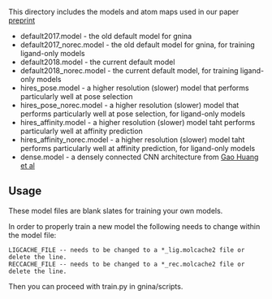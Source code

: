 This directory includes the models and atom maps used in our paper [preprint](https://doi.org/10.26434/chemrxiv.11833323.v1)

* default2017.model - the old default model for gnina
* default2017_norec.model - the old default model for gnina, for training ligand-only models
* default2018.model - the current default model
* default2018_norec.model - the current default model, for training ligand-only models
* hires_pose.model - a higher resolution (slower) model that performs particularly well at pose selection
* hires_pose_norec.model - a higher resolution (slower) model that performs particularly well at pose selection, for ligand-only models
* hires_affinity.model - a higher resolution (slower) model taht performs particularly well at affinity prediction
* hires_affinity_norec.model - a higher resolution (slower) model taht performs particularly well at affinity prediction, for ligand-only models
* dense.model - a densely connected CNN architecture from [Gao Huang et al](https://arxiv.org/abs/1608.06993)

## Usage
These model files are blank slates for training your own models.

In order to properly train a new model the following needs to change within the model file:
```
LIGCACHE_FILE -- needs to be changed to a *_lig.molcache2 file or delete the line.
RECCACHE_FILE -- needs to be changed to a *_rec.molcache2 file or delete the line.
```

Then you can proceed with train.py in gnina/scripts.
